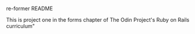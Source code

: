 re-former README

This is project one in the forms chapter of The Odin Project's Ruby on Rails curriculum"
